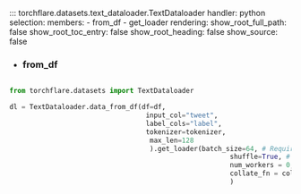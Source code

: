 ::: torchflare.datasets.text_dataloader.TextDataloader
    handler: python
    selection:
       members:
         - from_df
         - get_loader
    rendering:
      show_root_full_path: false
      show_root_toc_entry: false
      show_root_heading: false
      show_source: false


* ### from_df

``` python

from torchflare.datasets import TextDataloader

dl = TextDataloader.data_from_df(df=df,
                                  input_col="tweet",
                                  label_cols="label",
                                  tokenizer=tokenizer,
                                   max_len=128
                                   ).get_loader(batch_size=64, # Required Args.
                                                       shuffle=True, # Required Args.
                                                       num_workers = 0, # keyword Args.
                                                       collate_fn = collate_fn # keyword Args.
                                                       )

```
